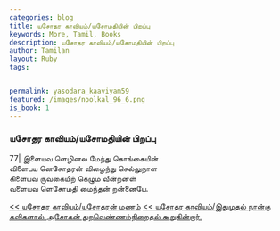 ```yaml
---  
categories: blog  
title: யசோதர காவியம்/யசோமதியின் பிறப்பு
keywords: More, Tamil, Books  
description: யசோதர காவியம்/யசோமதியின் பிறப்பு
author: Tamilan  
layout: Ruby  
tags:     


permalink: yasodara_kaaviyam59  
featured: /images/noolkal_96_6.png  
is_book: 1
---  
```



### யசோதர காவியம்/யசோமதியின் பிறப்பு

77| இளையவ ளெழினல மேந்து கொங்கையின்  
விளைபய னெசோதரன் விழைந்து செல்லுநாள  
கிளையவ ருவகையிற் கெழும வீன்றனள்  
வளையவ ளெசோமதி மைந்தன் றன்னையே.

[<< யசோதர காவியம்/யசோதரன் மணம்](yasodara_kaaviyam58) [<< யசோதர காவியம்/இதுமுதல் நான்கு கவிகளால் அசோகன் துறவெண்ணம்நிறைதல் கூறுகின்றார்.](yasodara_kaaviyam60)


